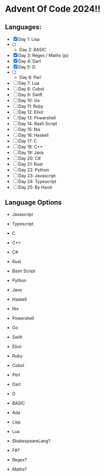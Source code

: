 # Advent Of Code 2024!!

## Languages:
- [x] Day 1: Lisp
- [ ] * Day 2: BASIC
- [x] Day 3: Regex / Maths (js)
- [x] Day 4: Dart
- [x] Day 5: D
- [ ] * Day 6: Perl
- [ ] Day 7: Lua
- [ ] Day 8: Cobol
- [ ] Day 9: Swift
- [ ] Day 10: Go
- [ ] Day 11: Ruby
- [ ] Day 12: Elixir
- [ ] Day 13: Powershell
- [ ] Day 14: Bash Script
- [ ] Day 15: Nix
- [ ] Day 16: Haskell
- [ ] Day 17: C
- [ ] Day 18: C++
- [ ] Day 19: Java
- [ ] Day 20: C#
- [ ] Day 21: Rust
- [ ] Day 22: Python
- [ ] Day 23: Javascript
- [ ] Day 24: Typescript
- [ ] Day 25: By Hand

## Language Options
- Javascript
- Typescript
- C
- C++
- C#
- Rust
- Bash Script
- Python
- Java
- Haskell

- Nix
- Powershell

- Go
- Swift
- Elixir
- Ruby
- Cobol
- Perl
- Dart
- D
- BASIC
- Ada
- Lisp
- Lua

- ShakespeareLang?
- F#?
- Regex?
- Maths?
